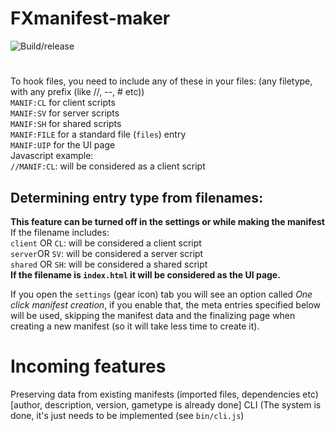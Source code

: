 # FXmanifest-maker
![Build/release](https://github.com/LedAndris/FXmanifest-maker/workflows/Build/release/badge.svg) 
# 
To hook files, you need to include any of these in your files: (any filetype, with any prefix (like //, --, # etc)) <br>
`MANIF:CL` for client scripts <br>
`MANIF:SV` for server scripts <br>
`MANIF:SH` for shared scripts <br>
`MANIF:FILE` for a standard file (`files`) entry <br>
`MANIF:UIP` for the UI page <br>
Javascript example: <br>
`//MANIF:CL`: will be considered as a client script
## Determining entry type from filenames:
**This feature can be turned off in the settings or while making the manifest** <br>
If the filename includes: <br>
`client` OR `CL`: will be considered a client script <br>
`server`OR `SV`: will be considered a server script <br>
`shared` OR `SH`: will be considered a shared script <br>
**If the filename is `index.html` it will be considered as the UI page.** <br>

If you open the `settings` (gear icon) tab you will see an option called *One click manifest creation*, if you enable that, the meta entries specified below will be used, skipping the manifest data and the finalizing page when creating a new manifest (so it will take less time to create it).
# Incoming features
Preserving data from existing manifests (imported files, dependencies etc) \[author, description, version, gametype is already done]
CLI (The system is done, it's just needs to be implemented (see `bin/cli.js`)
